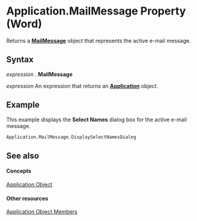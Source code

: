 
# Application.MailMessage Property (Word)

Returns a  **[MailMessage](d0109969-27f7-0180-c56d-5b49a3f0171b.md)** object that represents the active e-mail message.


## Syntax

 _expression_ . **MailMessage**

 _expression_ An expression that returns an **[Application](d1cf6f8f-4e88-bf01-93b4-90a83f79cb44.md)** object.


## Example

This example displays the  **Select Names** dialog box for the active e-mail message.


```vb
Application.MailMessage.DisplaySelectNamesDialog
```


## See also


#### Concepts


[Application Object](d1cf6f8f-4e88-bf01-93b4-90a83f79cb44.md)
#### Other resources


[Application Object Members](71669f1e-65f1-b0f1-b67d-355dfdbebe50.md)
